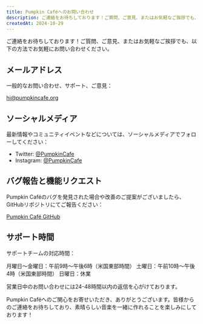 ```yaml
---
title: Pumpkin Caféへのお問い合わせ
description: ご連絡をお待ちしております！ご質問、ご意見、またはお気軽なご挨拶でも、以下の方法でお気軽にお問い合わせください。
createdAt: 2024-10-29
---
```


ご連絡をお待ちしております！ご質問、ご意見、またはお気軽なご挨拶でも、以下の方法でお気軽にお問い合わせください。

## メールアドレス

一般的なお問い合わせ、サポート、ご意見：

[hi@pumpkincafe.org](mailto:hi@pumpkincafe.org)

## ソーシャルメディア

最新情報やコミュニティイベントなどについては、ソーシャルメディアでフォローしてください：

- Twitter: [@PumpkinCafe](https://twitter.com/pumpkin-cafe)
- Instagram: [@PumpkinCafe](https://instagram.com/pumpkin-cafe)

## バグ報告と機能リクエスト

Pumpkin Caféのバグを発見された場合や改善のご提案がございましたら、GitHubリポジトリにてご報告ください：

[Pumpkin Café GitHub](https://github.com/ZissyW/pumpkin-cafe)

## サポート時間

サポートチームの対応時間：

月曜日～金曜日：午前9時～午後6時（米国東部時間）
土曜日：午前10時～午後4時（米国東部時間）
日曜日：休業

営業日中のお問い合わせには24-48時間以内の返信を心がけております。

Pumpkin Caféへのご関心をお寄せいただき、ありがとうございます。皆様からのご連絡をお待ちしており、素晴らしい音楽を一緒に作れることを楽しみにしております！ 